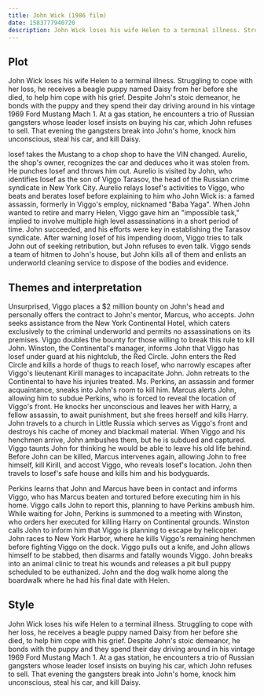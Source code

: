 ```yaml
---
title: John Wick (1986 film)
date: 1583777940720
description: John Wick loses his wife Helen to a terminal illness. Struggling to cope with her loss, he receives a beagle puppy named Daisy from her before she died, to help him cope with his grief. Despite John's stoic demeanor, he bonds with the puppy and they spend their day driving around in his vintage 1969 Ford Mustang Mach 1.
---
```


## Plot

John Wick loses his wife Helen to a terminal illness. Struggling to cope with her loss, he receives a beagle puppy named Daisy from her before she died, to help him cope with his grief. Despite John's stoic demeanor, he bonds with the puppy and they spend their day driving around in his vintage 1969 Ford Mustang Mach 1. At a gas station, he encounters a trio of Russian gangsters whose leader Iosef insists on buying his car, which John refuses to sell. That evening the gangsters break into John's home, knock him unconscious, steal his car, and kill Daisy.

Iosef takes the Mustang to a chop shop to have the VIN changed. Aurelio, the shop's owner, recognizes the car and deduces who it was stolen from. He punches Iosef and throws him out. Aurelio is visited by John, who identifies Iosef as the son of Viggo Tarasov, the head of the Russian crime syndicate in New York City. Aurelio relays Iosef's activities to Viggo, who beats and berates Iosef before explaining to him who John Wick is: a famed assassin, formerly in Viggo's employ, nicknamed "Baba Yaga". When John wanted to retire and marry Helen, Viggo gave him an "impossible task," implied to involve multiple high level assassinations in a short period of time. John succeeded, and his efforts were key in establishing the Tarasov syndicate. After warning Iosef of his impending doom, Viggo tries to talk John out of seeking retribution, but John refuses to even talk. Viggo sends a team of hitmen to John's house, but John kills all of them and enlists an underworld cleaning service to dispose of the bodies and evidence.

## Themes and interpretation

Unsurprised, Viggo places a $2 million bounty on John's head and personally offers the contract to John's mentor, Marcus, who accepts. John seeks assistance from the New York Continental Hotel, which caters exclusively to the criminal underworld and permits no assassinations on its premises. Viggo doubles the bounty for those willing to break this rule to kill John. Winston, the Continental's manager, informs John that Viggo has Iosef under guard at his nightclub, the Red Circle. John enters the Red Circle and kills a horde of thugs to reach Iosef, who narrowly escapes after Viggo's lieutenant Kirill manages to incapacitate John. John retreats to the Continental to have his injuries treated. Ms. Perkins, an assassin and former acquaintance, sneaks into John's room to kill him. Marcus alerts John, allowing him to subdue Perkins, who is forced to reveal the location of Viggo's front. He knocks her unconscious and leaves her with Harry, a fellow assassin, to await punishment, but she frees herself and kills Harry. John travels to a church in Little Russia which serves as Viggo's front and destroys his cache of money and blackmail material. When Viggo and his henchmen arrive, John ambushes them, but he is subdued and captured. Viggo taunts John for thinking he would be able to leave his old life behind. Before John can be killed, Marcus intervenes again, allowing John to free himself, kill Kirill, and accost Viggo, who reveals Iosef's location. John then travels to Iosef's safe house and kills him and his bodyguards.

Perkins learns that John and Marcus have been in contact and informs Viggo, who has Marcus beaten and tortured before executing him in his home. Viggo calls John to report this, planning to have Perkins ambush him. While waiting for John, Perkins is summoned to a meeting with Winston, who orders her executed for killing Harry on Continental grounds. Winston calls John to inform him that Viggo is planning to escape by helicopter. John races to New York Harbor, where he kills Viggo's remaining henchmen before fighting Viggo on the dock. Viggo pulls out a knife, and John allows himself to be stabbed, then disarms and fatally wounds Viggo. John breaks into an animal clinic to treat his wounds and releases a pit bull puppy scheduled to be euthanized. John and the dog walk home along the boardwalk where he had his final date with Helen.



## Style

John Wick loses his wife Helen to a terminal illness. Struggling to cope with her loss, he receives a beagle puppy named Daisy from her before she died, to help him cope with his grief. Despite John's stoic demeanor, he bonds with the puppy and they spend their day driving around in his vintage 1969 Ford Mustang Mach 1. At a gas station, he encounters a trio of Russian gangsters whose leader Iosef insists on buying his car, which John refuses to sell. That evening the gangsters break into John's home, knock him unconscious, steal his car, and kill Daisy.
